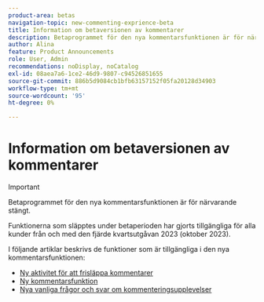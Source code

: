```yaml
---
product-area: betas
navigation-topic: new-commenting-exprience-beta
title: Information om betaversionen av kommentarer
description: Betaprogrammet för den nya kommentarsfunktionen är för närvarande stängt. I följande artiklar dokumenteras funktionerna som är tillgängliga i som nya kommentarfunktioner.
author: Alina
feature: Product Announcements
role: User, Admin
recommendations: noDisplay, noCatalog
exl-id: 08aea7a6-1ce2-46d9-9807-c94526851655
source-git-commit: 886b5d9084cb1bfb63157152f05fa20128d34903
workflow-type: tm+mt
source-wordcount: '95'
ht-degree: 0%

---
```


# Information om betaversionen av kommentarer

>[!IMPORTANT]
>
>Betaprogrammet för den nya kommentarsfunktionen är för närvarande stängt.
>
>Funktionerna som släpptes under betaperioden har gjorts tillgängliga för alla kunder från och med den fjärde kvartsutgåvan 2023 (oktober 2023).


I följande artiklar beskrivs de funktioner som är tillgängliga i den nya kommentarsfunktionen:

* [Ny aktivitet för att frisläppa kommentarer](../new-commenting-experience-beta/new-commenting-beta-experience-release-activity.md)
* [Ny kommentarsfunktion](../new-commenting-experience-beta/unified-commenting-experience.md)
* [Nya vanliga frågor och svar om kommenteringsupplevelser](../new-commenting-experience-beta/new-commenting-faq.md)
